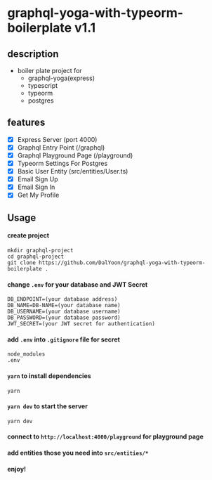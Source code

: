 # graphql-yoga-with-typeorm-boilerplate v1.1

## description

- boiler plate project for
  - graphql-yoga(express)
  - typescript
  - typeorm
  - postgres

## features

- [x] Express Server (port 4000)
- [x] Graphql Entry Point (/graphql)
- [x] Graphql Playground Page (/playground)
- [x] Typeorm Settings For Postgres
- [x] Basic User Entity (src/entities/User.ts)
- [x] Email Sign Up
- [x] Email Sign In
- [x] Get My Profile

## Usage

#### create project

```console
mkdir graphql-project
cd graphql-project
git clone https://github.com/DalYoon/graphql-yoga-with-typeorm-boilerplate .
```

#### change `.env` for your database and JWT Secret

```
DB_ENDPOINT=(your database address)
DB_NAME=DB-NAME=(your database name)
DB_USERNAME=(your database username)
DB_PASSWORD=(your database password)
JWT_SECRET=(your JWT secret for authentication)
```

#### add `.env` into `.gitignore` file for secret

```
node_modules
.env
```

#### `yarn` to install dependencies

```console
yarn
```

#### `yarn dev` to start the server

```console
yarn dev
```

#### connect to `http://localhost:4000/playground` for playground page

#### add entities those you need into `src/entities/*`

#### enjoy!
